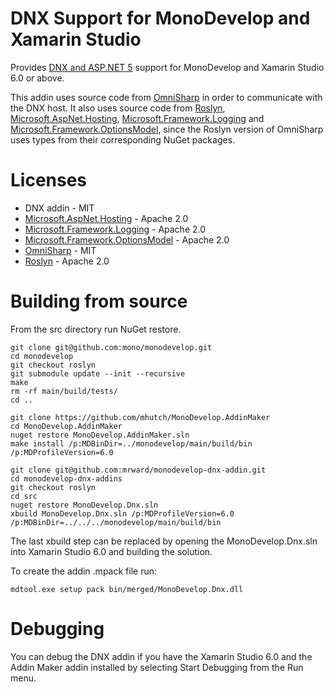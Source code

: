# DNX Support for MonoDevelop and Xamarin Studio

Provides [DNX and ASP.NET 5](http://docs.asp.net/en/latest/dnx/index.html) support for MonoDevelop and Xamarin Studio 6.0 or above.

This addin uses source code from [OmniSharp](https://github.com/OmniSharp/omnisharp-roslyn) in order to communicate with the DNX host. It also uses source code from [Roslyn](https://github.com/dotnet/roslyn), [Microsoft.AspNet.Hosting](https://github.com/aspnet/Hosting), [Microsoft.Framework.Logging](https://github.com/aspnet/Logging) and [Microsoft.Framework.OptionsModel](https://github.com/aspnet/Options/), since the Roslyn version of OmniSharp uses types from their corresponding NuGet packages.

# Licenses

 - DNX addin - MIT
 - [Microsoft.AspNet.Hosting](https://github.com/aspnet/Hosting) - Apache 2.0
 - [Microsoft.Framework.Logging](https://github.com/aspnet/Logging) - Apache 2.0
 - [Microsoft.Framework.OptionsModel](https://github.com/aspnet/Options/) - Apache 2.0
 - [OmniSharp](https://github.com/OmniSharp/omnisharp-roslyn) - MIT
 - [Roslyn](https://github.com/dotnet/roslyn) - Apache 2.0

# Building from source

From the src directory run NuGet restore.

    git clone git@github.com:mono/monodevelop.git
    cd monodevelop
    git checkout roslyn
    git submodule update --init --recursive
    make
    rm -rf main/build/tests/
    cd ..

    git clone https://github.com/mhutch/MonoDevelop.AddinMaker
    cd MonoDevelop.AddinMaker
    nuget restore MonoDevelop.AddinMaker.sln
    make install /p:MDBinDir=../monodevelop/main/build/bin /p:MDProfileVersion=6.0

    git clone git@github.com:mrward/monodevelop-dnx-addin.git
    cd monodevelop-dnx-addins
    git checkout roslyn
    cd src
    nuget restore MonoDevelop.Dnx.sln
    xbuild MonoDevelop.Dnx.sln /p:MDProfileVersion=6.0 /p:MDBinDir=../../../monodevelop/main/build/bin
    
The last xbuild step can be replaced by opening the MonoDevelop.Dnx.sln into Xamarin Studio 6.0 and building the solution.

To create the addin .mpack file run:

    mdtool.exe setup pack bin/merged/MonoDevelop.Dnx.dll
    
# Debugging

You can debug the DNX addin if you have the Xamarin Studio 6.0 and the Addin Maker addin installed by selecting Start Debugging from the Run menu.
